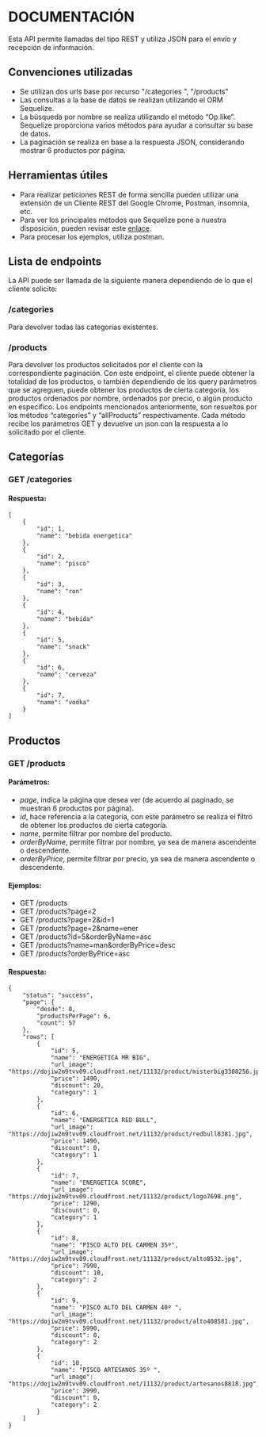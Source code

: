 # DOCUMENTACIÓN

Esta API permite llamadas del tipo REST y utiliza JSON para el envío y recepción de información.

## Convenciones utilizadas
- Se utilizan dos urls base por recurso "/categories ", "/products"
- Las consultas a la base de datos se realizan utilizando el ORM Sequelize.
- La búsqueda por nombre se realiza utilizando el método “Op.like”. Sequelize proporciona varios métodos para ayudar a consultar su base de datos.
- La paginación se realiza en base a la respuesta JSON, considerando mostrar 6 productos por página.

## Herramientas útiles
- Para realizar peticiones REST de forma sencilla pueden utilizar una extensión de un Cliente REST del Google Chrome, Postman, insomnia, etc.
- Para ver los principales métodos que Sequelize pone a nuestra disposición, pueden revisar este [enlace](https://sequelize.org/docs/v6/core-concepts/model-querying-basics/).
- Para procesar los ejemplos, utiliza postman.

## Lista de endpoints
La API puede ser llamada de la siguiente manera dependiendo de lo que el cliente solicite:

### /categories
Para devolver todas las categorías existentes.

### /products
Para devolver los productos solicitados por el cliente con la correspondiente paginación. Con este endpoint, el cliente puede obtener la totalidad de los productos, o también dependiendo de los query parámetros que se agreguen, puede obtener los productos de cierta categoría, los productos ordenados por nombre, ordenados por precio, o algún producto en específico.
Los endpoints mencionados anteriormente, son resueltos por los métodos “categories” y “allProducts” respectivamente. Cada método recibe los parámetros GET y devuelve un json con la respuesta a lo solicitado por el cliente.

## Categorías

### GET /categories

#### Respuesta:
```
[
    {
        "id": 1,
        "name": "bebida energetica"
    },
    {
        "id": 2,
        "name": "pisco"
    },
    {
        "id": 3,
        "name": "ron"
    },
    {
        "id": 4,
        "name": "bebida"
    },
    {
        "id": 5,
        "name": "snack"
    },
    {
        "id": 6,
        "name": "cerveza"
    },
    {
        "id": 7,
        "name": "vodka"
    }
]
```

## Productos

### GET /products

#### Parámetros:
- *page*, indica la página que desea ver (de acuerdo al paginado, se muestran 6 productos por página).
- *id*, hace referencia a la categoría, con este parámetro se realiza el filtro de obtener los productos de cierta categoría.
- *name*, permite filtrar por nombre del producto.
- *orderByName*, permite filtrar por nombre, ya sea de manera ascendente o descendente.
- *orderByPrice*, permite filtrar por precio, ya sea de manera ascendente o descendente.

#### Ejemplos:
- GET /products
- GET /products?page=2
- GET /products?page=2&id=1
- GET /products?page=2&name=ener
- GET /products?id=5&orderByName=asc
- GET /products?name=man&orderByPrice=desc
- GET /products?orderByPrice=asc

#### Respuesta:
```
{
    "status": "success",
    "page": {
        "desde": 0,
        "productsPerPage": 6,
        "count": 57
    },
    "rows": [
        {
            "id": 5,
            "name": "ENERGETICA MR BIG",
            "url_image": "https://dojiw2m9tvv09.cloudfront.net/11132/product/misterbig3308256.jpg",
            "price": 1490,
            "discount": 20,
            "category": 1
        },
        {
            "id": 6,
            "name": "ENERGETICA RED BULL",
            "url_image": "https://dojiw2m9tvv09.cloudfront.net/11132/product/redbull8381.jpg",
            "price": 1490,
            "discount": 0,
            "category": 1
        },
        {
            "id": 7,
            "name": "ENERGETICA SCORE",
            "url_image": "https://dojiw2m9tvv09.cloudfront.net/11132/product/logo7698.png",
            "price": 1290,
            "discount": 0,
            "category": 1
        },
        {
            "id": 8,
            "name": "PISCO ALTO DEL CARMEN 35º",
            "url_image": "https://dojiw2m9tvv09.cloudfront.net/11132/product/alto8532.jpg",
            "price": 7990,
            "discount": 10,
            "category": 2
        },
        {
            "id": 9,
            "name": "PISCO ALTO DEL CARMEN 40º ",
            "url_image": "https://dojiw2m9tvv09.cloudfront.net/11132/product/alto408581.jpg",
            "price": 5990,
            "discount": 0,
            "category": 2
        },
        {
            "id": 10,
            "name": "PISCO ARTESANOS 35º ",
            "url_image": "https://dojiw2m9tvv09.cloudfront.net/11132/product/artesanos8818.jpg",
            "price": 3990,
            "discount": 0,
            "category": 2
        }
    ]
}
```


